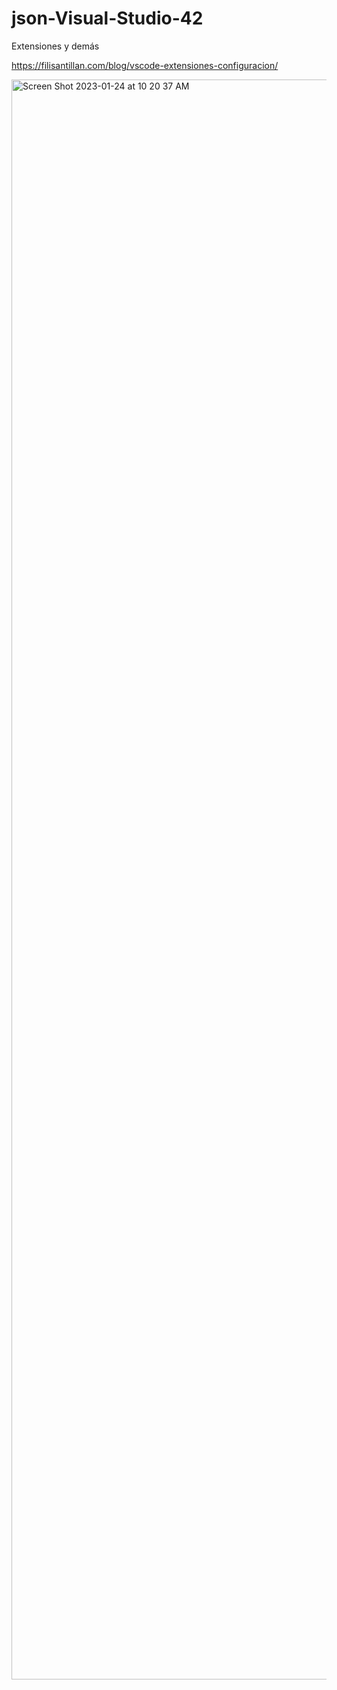 # json-Visual-Studio-42

Extensiones y demás

https://filisantillan.com/blog/vscode-extensiones-configuracion/

<img width="2560" alt="Screen Shot 2023-01-24 at 10 20 37 AM" src="https://user-images.githubusercontent.com/110181623/214254303-e936e5ce-e2c4-42ea-87bd-29ff25e79814.png">
